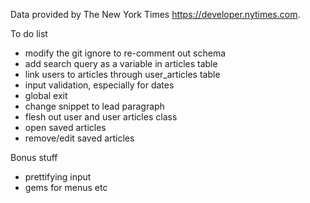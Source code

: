 
Data provided by The New York Times https://developer.nytimes.com.




To do list
  - modify the git ignore to re-comment out schema
  - add search query as a variable in articles table
  - link users to articles through user_articles table
  - input validation, especially for dates
  - global exit
  - change snippet to lead paragraph
  - flesh out user and user articles class
  - open saved articles
  - remove/edit saved articles

Bonus stuff
  - prettifying input
  - gems for menus etc
